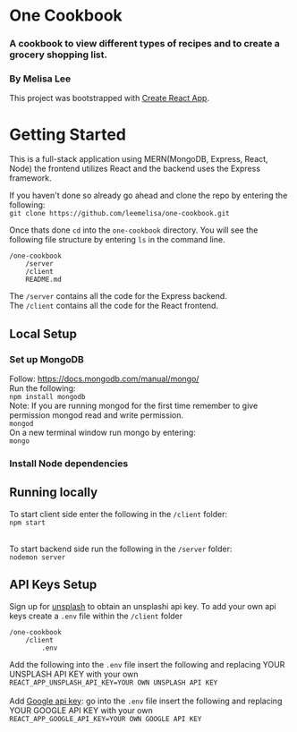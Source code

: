 # One Cookbook
### A cookbook to view different types of recipes and to create a grocery shopping list. 
### By Melisa Lee
This project was bootstrapped with [Create React App](https://github.com/facebook/create-react-app).

# Getting Started
This is a full-stack application using MERN(MongoDB, Express, React, Node) the frontend utilizes React and the backend uses the Express framework. 

If you haven't done so already go ahead and clone the repo by entering the following:<br/>
`git clone https://github.com/leemelisa/one-cookbook.git`

Once thats done `cd` into the `one-cookbook` directory. You will see the following file structure by entering `ls` in the command line.
```
/one-cookbook
    /server
    /client
    README.md
```

The `/server` contains all the code for the Express backend.<br/>
The `/client` contains all the code for the React frontend.

## Local Setup
### Set up MongoDB
Follow: https://docs.mongodb.com/manual/mongo/ <br/>
Run the following:<br/>
`npm install mongodb`<br/>
Note: If you are running mongod for the first time remember to give permission mongod read and write permission.<br/>
`mongod`<br/>
On a new terminal window run mongo by entering: <br/>
`mongo`<br/>

### Install Node dependencies


## Running locally
To start client side enter the following in the `/client` folder:<br/>
`npm start`<br/><br/>

To start backend side run the following in the `/server` folder:<br/>
`nodemon server`

## API Keys Setup
Sign up for [unsplash](https://unsplash.com/documentation#creating-a-developer-account) to obtain an unsplashi api key.
To add your own api keys create a `.env` file within the `/client` folder
```
/one-cookbook
    /client
        .env
```
Add the following into the `.env` file insert the following and replacing YOUR UNSPLASH API KEY with your own<br/>
`REACT_APP_UNSPLASH_API_KEY=YOUR OWN UNSPLASH API KEY`<br/><br/>
Add [Google api key](https://developers.google.com/docs/api/how-tos/authorizing): go into the `.env` file insert the following and replacing YOUR GOOGLE API KEY with your own<br/>
`REACT_APP_GOOGLE_API_KEY=YOUR OWN GOOGLE API KEY`<br/>

